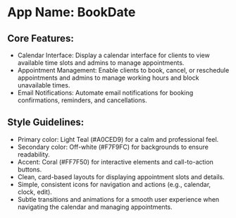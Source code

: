 # **App Name**: BookDate

## Core Features:

- Calendar Interface: Display a calendar interface for clients to view available time slots and admins to manage appointments.
- Appointment Management: Enable clients to book, cancel, or reschedule appointments and admins to manage working hours and block unavailable times.
- Email Notifications: Automate email notifications for booking confirmations, reminders, and cancellations.

## Style Guidelines:

- Primary color: Light Teal (#A0CED9) for a calm and professional feel.
- Secondary color: Off-white (#F7F9FC) for backgrounds to ensure readability.
- Accent: Coral (#FF7F50) for interactive elements and call-to-action buttons.
- Clean, card-based layouts for displaying appointment slots and details.
- Simple, consistent icons for navigation and actions (e.g., calendar, clock, edit).
- Subtle transitions and animations for a smooth user experience when navigating the calendar and managing appointments.